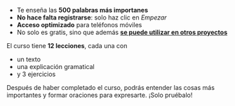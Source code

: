 - Te enseña las **500 palabras más importanes**
- **No hace falta registrarse**: solo haz clic en *Empezar*
- **Acceso optimizado** para teléfonos móviles
- No solo es gratis, sino que además **[se puede utilizar en otros proyectos](https://github.com/Esperanto/kurso-zagreba-metodo)**

El curso tiene **12 lecciones**, cada una con

- un texto
- una explicación gramatical
- y 3 ejercicios

Después de haber completado el curso, podrás entender las cosas más importantes y formar oraciones para expresarte. ¡Solo pruébalo!
